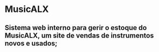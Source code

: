 # MusicALX 

## Sistema web interno para gerir o estoque do MusicALX, um site de vendas de instrumentos novos e usados;
